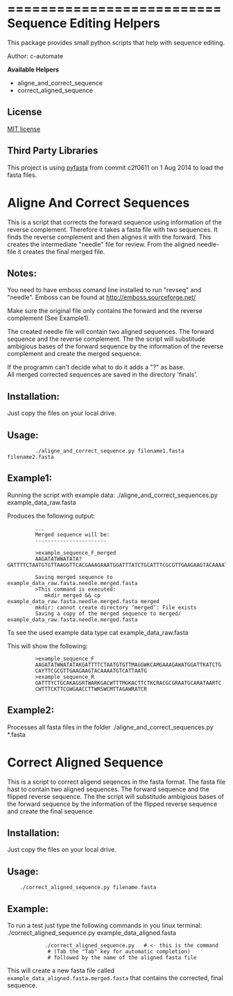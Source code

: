 ==========================
 Sequence Editing Helpers
==========================

This package provides small python scripts that help with sequence editing.

Author: c-automate

__Available Helpers__

* aligne_and_correct_sequence
* correct_aligned_sequence


License
-----------

[MIT license](LICENSE)


Third Party Libraries
---------------------

This project is using [pyfasta](https://github.com/brentp/pyfasta) from
 commit c2f0611 on 1 Aug 2014 to load the fasta files.



Aligne And Correct Sequences
============================
            
This is a script that corrects the forward sequence using 
information of the reverse complement. Therefore it takes a fasta file 
with two sequences.
It finds the reverse complement and then alignes it with the forward.
This creates the intermediate "needle" file for review.
From the aligned needle-file it creates the final merged file.
        
Notes:
------

You need to have emboss comand line installed to run "revseq" and 
"needle". Emboss can be found at http://emboss.sourceforge.net/

Make sure the original file only contains the forward and the 
reverse complement (See Example1).

The created needle file will contain two aligned sequences. 
The forward sequence and the reverse complement.
The the script will substitude ambigious bases of the 
forward sequence by the information of the reverse
complement and create the merged sequence.

If the programm can't decide what to do it adds a "?" as base.   
All merged corrected sequences are saved in the directory 'finals'.      
        
Installation:
-------------

Just copy the files on your local drive.


Usage: 
------
             ./aligne_and_correct_sequence.py filename1.fasta filename2.fasta
             
Example1: 
---------
Running the script with example data:
            ./aligne_and_correct_sequences.py example_data_raw.fasta
            
Produces the following output:

             ...
             Merged sequence will be:
             -----------------------
 
             >example_sequence_F_merged
             AAGATATWWATATA?GATTTTCTAATGTGTTAAGGTTCACGAAAGAAATGGATTTATCTGCATTTCGCGTTGAAGAAGTACAAAATGTCATTAATGCTMTGCAGRAAATC
 
             Saving merged sequence to  example_data_raw.fasta.needle.merged.fasta
             >This command is executed:
             	mkdir merged && cp example_data_raw.fasta.needle.merged.fasta merged
             mkdir: cannot create directory ‘merged’: File exists
             Saving a copy of the merged sequence to merged/ example_data_raw.fasta.needle.merged.fasta

             
To see the used example data type
             cat example_data_raw.fasta
             
This will show the following:

             >example_sequence_F
             AAGATATWWATATAKGATTTTCTAATGTGTTMAGGWKCAMGAAAGAWATGGATTKATCTG
             CAYTTCGCGTTGAAGAAGTACAAAATGTCATTAATG
             >example_sequence_R
             GATTTYCTGCAKAGSRTWARKGACWTTTMGKACTTCTKCRACGCGRAATGCARATAARTC
             CWTTTCKTTCGWGAACCTTWRSWCMTTAGAWRATCR            
Example2: 
---------
Processes all fasta files in the folder
            ./aligne_and_correct_sequences.py *.fasta




Correct Aligned Sequence
========================

This is a script to correct aligend seqences in the fasta format.
The fasta file hast to contain two aligned sequences. The forward sequence and the flipped reverse sequence. The the script will substitude ambigious bases of the forward sequence by the information of the flipped reverse sequence and create the final sequence.

Installation:
-------------

Just copy the files on your local drive.

Usage: 
------
		./correct_aligned_sequence.py filename.fasta


Example: 
--------

To run a test just type the following commands in you linux terminal:
		./correct_aligned_sequence.py example_data_aligned.fasta

                ./correct_aligned_sequence.py   # <- this is the command
                 # (Tab the "Tab" key for automatic completion)
                 # followed by the name of the aligned fasta file

This will create a new fasta file called `example_data_aligned.fasta.merged.fasta` that contains the corrected, final sequence.




